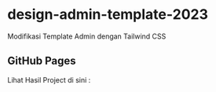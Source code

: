 # design-admin-template-2023
Modifikasi Template Admin dengan Tailwind CSS

## GitHub Pages
Lihat Hasil Project di sini : 

